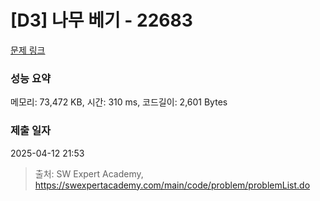 # [D3] 나무 베기 - 22683 

[문제 링크](https://swexpertacademy.com/main/code/problem/problemDetail.do?contestProbId=AZIyCYJ6p30DFAQP) 

### 성능 요약

메모리: 73,472 KB, 시간: 310 ms, 코드길이: 2,601 Bytes

### 제출 일자

2025-04-12 21:53



> 출처: SW Expert Academy, https://swexpertacademy.com/main/code/problem/problemList.do